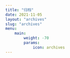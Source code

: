 ```yaml
---
title: "归档"
date: 2021-11-05
layout: "archives"
slug: "archives"
menu:
    main:
        weight: -70
        params: 
            icon: archives
---
```


